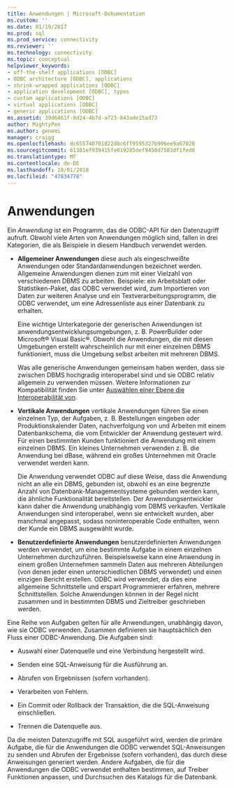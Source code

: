 ```yaml
---
title: Anwendungen | Microsoft-Dokumentation
ms.custom: ''
ms.date: 01/19/2017
ms.prod: sql
ms.prod_service: connectivity
ms.reviewer: ''
ms.technology: connectivity
ms.topic: conceptual
helpviewer_keywords:
- off-the-shelf applications [ODBC]
- ODBC architecture [ODBC], applications
- shrink-wrapped applications [ODBC]
- application development [ODBC], types
- custom applications [ODBC]
- virtual applications [ODBC]
- generic applications [ODBC]
ms.assetid: 39d6461f-0d24-4b7d-a723-843ade15ad73
author: MightyPen
ms.author: genemi
manager: craigg
ms.openlocfilehash: dc655740701822d8c6ff9595327b906ee9a67026
ms.sourcegitcommit: 61381ef939415fe019285def9450d7583df1fed0
ms.translationtype: MT
ms.contentlocale: de-DE
ms.lasthandoff: 10/01/2018
ms.locfileid: "47834778"
---
```

# <a name="applications"></a>Anwendungen
Ein *Anwendung* ist ein Programm, das die ODBC-API für den Datenzugriff aufruft. Obwohl viele Arten von Anwendungen möglich sind, fallen in drei Kategorien, die als Beispiele in diesem Handbuch verwendet werden.  
  
-   **Allgemeiner Anwendungen** diese auch als eingeschweißte Anwendungen oder Standardanwendungen bezeichnet werden. Allgemeine Anwendungen dienen zum mit einer Vielzahl von verschiedenen DBMS zu arbeiten. Beispiele: ein Arbeitsblatt oder Statistiken-Paket, das ODBC verwendet wird, zum Importieren von Daten zur weiteren Analyse und ein Textverarbeitungsprogramm, die ODBC verwendet, um eine Adressenliste aus einer Datenbank zu erhalten.  
  
     Eine wichtige Unterkategorie der generischen Anwendungen ist anwendungsentwicklungsumgebungen, z. B. PowerBuilder oder Microsoft® Visual Basic®. Obwohl die Anwendungen, die mit diesen Umgebungen erstellt wahrscheinlich nur mit einer einzelnen DBMS funktioniert, muss die Umgebung selbst arbeiten mit mehreren DBMS.  
  
     Was alle generische Anwendungen gemeinsam haben werden, dass sie zwischen DBMS hochgradig interoperabel sind und sie ODBC relativ allgemein zu verwenden müssen. Weitere Informationen zur Kompatibilität finden Sie unter [Auswählen einer Ebene die Interoperabilität von](../../odbc/reference/develop-app/choosing-a-level-of-interoperability.md).  
  
-   **Vertikale Anwendungen** vertikale Anwendungen führen Sie einen einzelnen Typ, der Aufgaben, z. B. Bestellungen eingeben oder Produktionskalender Daten, nachverfolgung von und Arbeiten mit einem Datenbankschema, die vom Entwickler der Anwendung gesteuert wird. Für einen bestimmten Kunden funktioniert die Anwendung mit einem einzelnen DBMS. Ein kleines Unternehmen verwenden z. B. die Anwendung bei dBase, während ein großes Unternehmen mit Oracle verwendet werden kann.  
  
     Die Anwendung verwendet ODBC auf diese Weise, dass die Anwendung nicht an alle ein DBMS, gebunden ist, obwohl es an eine begrenzte Anzahl von Datenbank-Managementsysteme gebunden werden kann, die ähnliche Funktionalität bereitstellen. Der Anwendungsentwickler kann daher die Anwendung unabhängig vom DBMS verkaufen. Vertikale Anwendungen sind interoperabel, wenn sie entwickelt wurden, aber manchmal angepasst, sodass noninteroperable Code enthalten, wenn der Kunde ein DBMS ausgewählt wurde.  
  
-   **Benutzerdefinierte Anwendungen** benutzerdefinierten Anwendungen werden verwendet, um eine bestimmte Aufgabe in einem einzelnen Unternehmen durchzuführen. Beispielsweise kann eine Anwendung in einem großen Unternehmen sammeln Daten aus mehreren Abteilungen (von denen jeder einen unterschiedlichen DBMS verwendet) und einen einzigen Bericht erstellen. ODBC wird verwendet, da dies eine allgemeine Schnittstelle und erspart Programmierer erfahren, mehrere Schnittstellen. Solche Anwendungen können in der Regel nicht zusammen und in bestimmten DBMS und Zieltreiber geschrieben werden.  
  
 Eine Reihe von Aufgaben gelten für alle Anwendungen, unabhängig davon, wie sie ODBC verwenden. Zusammen definieren sie hauptsächlich den Fluss einer ODBC-Anwendung. Die Aufgaben sind:  
  
-   Auswahl einer Datenquelle und eine Verbindung hergestellt wird.  
  
-   Senden eine SQL-Anweisung für die Ausführung an.  
  
-   Abrufen von Ergebnissen (sofern vorhanden).  
  
-   Verarbeiten von Fehlern.  
  
-   Ein Commit oder Rollback der Transaktion, die die SQL-Anweisung einschließen.  
  
-   Trennen die Datenquelle aus.  
  
 Da die meisten Datenzugriffe mit SQL ausgeführt wird, werden die primäre Aufgabe, die für die Anwendungen die ODBC verwendet SQL-Anweisungen zu senden und Abrufen der Ergebnisse (sofern vorhanden), das durch diese Anweisungen generiert werden. Andere Aufgaben, die für die Anwendungen die ODBC verwendet enthalten bestimmen, auf Treiber Funktionen anpassen, und Durchsuchen des Katalogs für die Datenbank.
